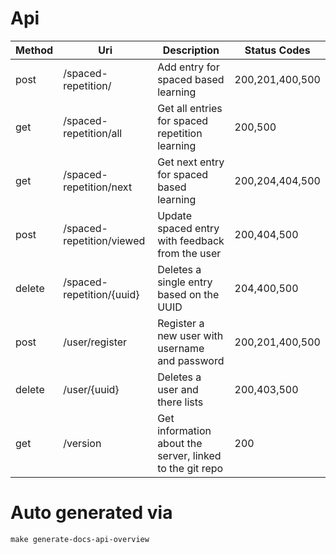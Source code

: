 # Api

| Method | Uri | Description | Status Codes |
| --- | --- | --- | --- |
| post | /spaced-repetition/ | Add entry for spaced based learning | 200,201,400,500 |
| get | /spaced-repetition/all | Get all entries for spaced repetition learning | 200,500 |
| get | /spaced-repetition/next | Get next entry for spaced based learning | 200,204,404,500 |
| post | /spaced-repetition/viewed | Update spaced entry with feedback from the user | 200,404,500 |
| delete | /spaced-repetition/{uuid} | Deletes a single entry based on the UUID | 204,400,500 |
| post | /user/register | Register a new user with username and password | 200,201,400,500 |
| delete | /user/{uuid} | Deletes a user and there lists | 200,403,500 |
| get | /version | Get information about the server, linked to the git repo | 200 |

# Auto generated via
```
make generate-docs-api-overview
```
